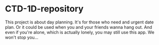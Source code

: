 # CTD-1D-repository
This project is about day planning.
It's for those who need and urgent date plan.
Or it could be used when you and your friends wanna hang out.
And even if you're alone, which is actually lonely, you may still use this app.
We won't stop you...

